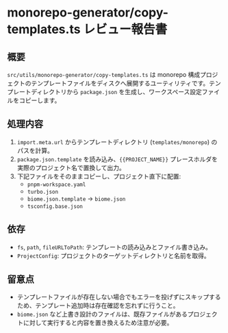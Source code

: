 # monorepo-generator/copy-templates.ts レビュー報告書

## 概要

`src/utils/monorepo-generator/copy-templates.ts` は monorepo 構成プロジェクトのテンプレートファイルをディスクへ展開するユーティリティです。テンプレートディレクトリから `package.json` を生成し、ワークスペース設定ファイルをコピーします。

## 処理内容

1. `import.meta.url` からテンプレートディレクトリ (`templates/monorepo`) のパスを計算。
2. `package.json.template` を読み込み、`{{PROJECT_NAME}}` プレースホルダを実際のプロジェクト名で置換して出力。
3. 下記ファイルをそのままコピーし、プロジェクト直下に配置:
   - `pnpm-workspace.yaml`
   - `turbo.json`
   - `biome.json.template` → `biome.json`
   - `tsconfig.base.json`

## 依存

- `fs`, `path`, `fileURLToPath`: テンプレートの読み込みとファイル書き込み。
- `ProjectConfig`: プロジェクトのターゲットディレクトリと名前を取得。

## 留意点

- テンプレートファイルが存在しない場合でもエラーを投げずにスキップするため、テンプレート追加時は存在確認を忘れずに行うこと。
- `biome.json` など上書き設計のファイルは、既存ファイルがあるプロジェクトに対して実行すると内容を置き換えるため注意が必要。